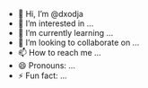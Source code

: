 - 👋 Hi, I’m @dxodja
- 👀 I’m interested in ...
- 🌱 I’m currently learning ...
- 💞️ I’m looking to collaborate on ...
- 📫 How to reach me ...
- 😄 Pronouns: ...
- ⚡ Fun fact: ...

<!---
dxodja/dxodja is a ✨ special ✨ repository because its `README.md` (this file) appears on your GitHub profile.
You can click the Preview link to take a look at your changes.
--->

